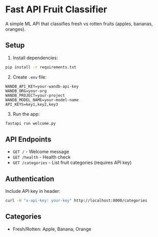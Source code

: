 # Fast API Fruit Classifier

A simple ML API that classifies fresh vs rotten fruits (apples, bananas, oranges).

## Setup

1. Install dependencies:

```bash
pip install -r requirements.txt
```

2. Create `.env` file:

```env
WANDB_API_KEY=your-wandb-api-key
WANDB_ORG=your-org
WANDB_PROJECT=your-project
WANDB_MODEL_NAME=your-model-name
API_KEYS=key1,key2,key3
```

3. Run the app:

```bash
fastapi run welcome.py
```

## API Endpoints

- `GET /` - Welcome message
- `GET /health` - Health check
- `GET /categories` - List fruit categories (requires API key)

## Authentication

Include API key in header:

```bash
curl -H "x-api-key: your-key" http://localhost:8000/categories
```

## Categories

- Fresh/Rotten: Apple, Banana, Orange
